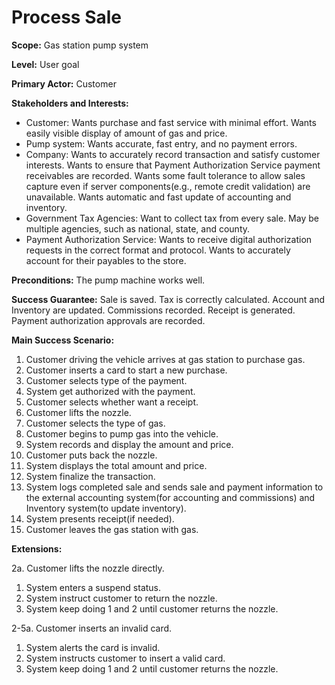 # Process Sale

**Scope:** Gas station pump system

**Level:** User goal

**Primary Actor:** Customer

**Stakeholders and Interests:**

- Customer: Wants purchase and fast service with minimal effort. Wants easily visible display of amount of gas and price.
- Pump system: Wants accurate, fast entry, and no payment errors.
- Company: Wants to accurately record transaction and satisfy customer interests. Wants to ensure that Payment Authorization Service payment receivables are recorded. Wants some fault tolerance to allow sales capture even if server components(e.g., remote credit validation) are unavailable. Wants automatic and fast update of accounting and inventory.
- Government Tax Agencies: Want to collect tax from every sale. May be multiple agencies, such as national, state, and county.
- Payment Authorization Service: Wants to receive digital authorization requests in the correct format and protocol. Wants to accurately account for their payables to the store.

**Preconditions:** The pump machine works well.

**Success Guarantee:** Sale is saved. Tax is correctly calculated. Account and Inventory are updated. Commissions recorded. Receipt is generated. Payment authorization approvals are recorded.

**Main Success Scenario:**

1. Customer driving the vehicle arrives at gas station to purchase gas.
2. Customer inserts a card to start a new purchase.
4. Customer selects type of the payment.
5. System get authorized with the payment.
6. Customer selects whether want a receipt.
7. Customer lifts the nozzle.
8. Customer selects the type of gas.
9. Customer begins to pump gas into the vehicle.
10. System records and display the amount and price.
11. Customer puts back the nozzle.
12. System displays the total amount and price.
13. System finalize the transaction.
14. System logs completed sale and sends sale and payment information to the external accounting system(for accounting and commissions) and Inventory system(to update inventory).
15. System presents receipt(if needed).
16. Customer leaves the gas station with gas.

**Extensions:**

2a. Customer lifts the nozzle directly.

1. System enters a suspend status.
2. System instruct customer to return the nozzle.
3. System keep doing 1 and 2 until customer returns the nozzle.

2-5a. Customer inserts an invalid card.

1. System alerts the card is invalid.
2. System instructs customer to insert a valid card.
3. System keep doing 1 and 2 until customer returns the nozzle.
